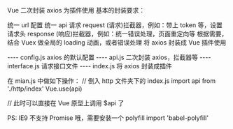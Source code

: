 Vue 二次封装 axios 为插件使用
基本的封装要求：

统一 url 配置
统一 api 请求
request (请求)拦截器，例如：带上 token 等，设置请求头
response (响应)拦截器，例如：统一错误处理，页面重定向等
根据需要，结合 Vuex 做全局的 loading 动画，或者错误处理
将 axios 封装成 Vue 插件使用

---- config.js axios 的默认配置
---- api.js 二次封装 axios，拦截器等
---- interface.js 请求接口文件
---- index.js 将 axios 封装成插件

在 mian.js 中做如下操作：
// 倒入 http 文件夹下的 index.js
import api from './http/index'
Vue.use(api)

// 此时可以直接在 Vue 原型上调用 \$api 了

PS: IE9 不支持 Promise 哦，需要安装一个 polyfill
import 'babel-polyfill'
